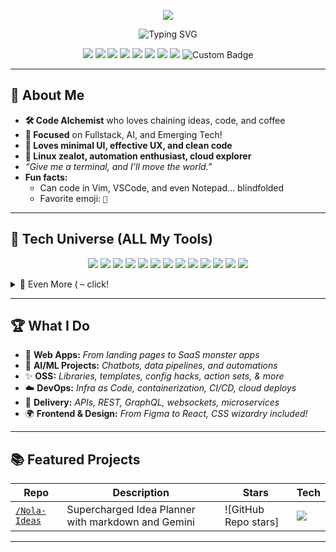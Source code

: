 <!-- Banner -->
<p align="center">
  <img src="https://capsule-render.vercel.app/api?type=waving&color=gradient&height=260&section=header&text=ez0000001000000's%20Amazing%20Repository&fontSize=48&fontAlignY=40&desc=Read%20Below%20for%20the%20ULTIMATE%20README!&descAlignY=65&descAlign=60" />
</p>

<!-- Animated Typing SVG -->
<p align="center">
  <img src="https://readme-typing-svg.herokuapp.com?font=Fira+Code&pause=1200&color=F7971E&width=900&lines=Hi%2C+I%E2%80%99m+ez0000001000000+-+galactic+coder!;Welcome+to+my+interdimensional+GitHub!;Open+Source+Believer+%7C+Fullstack+Nerd+%7C+Cloud+Fan;Prepare+for+a+README+like+no+other.;Contact%3F+My+links+%2B+repos+below!+%F0%9F%9A%80"
  alt="Typing SVG" />
</p>

<!-- Extra Shields: Social + Fun -->
<p align="center">
  <img src="https://img.shields.io/github/followers/ez0000001000000?label=Followers&style=social" />
  <img src="https://img.shields.io/github/stars/ez0000001000000?style=social" />
  <img src="https://img.shields.io/github/repo-size/ez0000001000000/ez0000001000000" />
  <img src="https://img.shields.io/twitter/follow/ez0000001000000?style=social" />
  <img src="https://img.shields.io/badge/Code%20with%20❤️-Absolutely!-brightgreen" />
  <img src="https://img.shields.io/badge/Focus-Deep-blue" />
  <img src="https://img.shields.io/badge/Code%20reviews-Welcome-orange" />
  <img src="https://img.shields.io/badge/AI-Powered-ff69b4" />
  <img src="https://img.shields.io/endpoint?url=https://gist.githubusercontent.com/ez0000001000000/test.json&style=flat-square" alt="Custom Badge" />
</p>

---

## 🌌 About Me

- **🛠️ Code Alchemist** who loves chaining ideas, code, and coffee
- **🎯 Focused** on Fullstack, AI, and Emerging Tech!
- **🎨 Loves minimal UI, effective UX, and clean code**
- **🐧 Linux zealot, automation enthusiast, cloud explorer**
- *“Give me a terminal, and I’ll move the world.”*
- **Fun facts:**  
  - Can code in Vim, VSCode, and even Notepad… blindfolded  
  - Favorite emoji: `🤖`

---

## 🚀 Tech Universe (ALL My Tools)

<p align="center">
<!-- Frontend: -->
<img src="https://skillicons.dev/icons?i=html,css,js,ts,sass,less,stylus,tailwind,bootstrap,materialui,react,redux,nextjs,vue,nuxtjs,svelte,solidjs,astro,angular,ember,preact,webpack,vite,parcel,storybook" />
<!-- Backend: -->
<img src="https://skillicons.dev/icons?i=nodejs,express,nestjs,fastify,php,laravel,symfony,python,django,flask,fastapi,java,spring,scala,go,rust,ruby,rails,deno,bun,babel,elixir,kotlin,cs,net" />
<!-- Mobile & Desktop: -->
<img src="https://skillicons.dev/icons?i=android,swift,flutter,dart,objectivec,electron,cordova,unity,unreal,qt" />
<!-- Databases: -->
<img src="https://skillicons.dev/icons?i=mysql,postgres,mongodb,redis,supabase,prisma,sqlite,oracle,realm,firebase" />
<!-- DevOps/CICD: -->
<img src="https://skillicons.dev/icons?i=docker,kubernetes,jenkins,githubactions,azure,aws,gcp,cloudflare,pulumi,ansible,terraform,nginx,heroku,vercel,netlify,openshift" />
<!-- AI/Data/ML: -->
<img src="https://skillicons.dev/icons?i=pytorch,tensorflow,keras,opencv,scikitlearn,matlab,octave,selenium" />
<!-- Tools: -->
<img src="https://skillicons.dev/icons?i=git,github,gitlab,bitbucket,sourcegraph,postman,vscode,emacs,vim,idea" />
<!-- Scripting/Ops: -->
<img src="https://skillicons.dev/icons?i=bash,powershell,perl,r,awk,sed,lua,make" />
<!-- Blockchain & Cloud: -->
<img src="https://skillicons.dev/icons?i=solidity,hardhat,truffle,web3" />
<!-- Markup/testing: -->
<img src="https://skillicons.dev/icons?i=graphql,jest,mocha,jupyter,markdown,latex,replit" />
<!-- Design: -->
<img src="https://skillicons.dev/icons?i=figma,xd,photoshop,blender" />
<!-- IoT: -->
<img src="https://skillicons.dev/icons?i=raspberrypi,arduino" />
<!-- Extra: -->
<img src="https://skillicons.dev/icons?i=clojure,ocaml,haskell,fortran,scheme,coffeescript" />
</p>

<details>
<summary>🔎 Even More ( – click!</summary>
  <p align="center">
    <!-- More niche/legacy/fun icons, split for length -->
    <img src="https://skillicons.dev/icons?i=mysql2,yarn,pnpm,redux,remix,remotion,astro,babel,eslint,prettier,pug,haml,handlebars,d3,chartjs,c,cpp,matlab,stata,stata,stata,stata,stata,stata" />
    <img src="https://skillicons.dev/icons?i=nginx,bash,bats,bat,openstack,openapi,rstudio,pytest,robotframework,terraform,qiskit,graphql,apollo,lambda,cloudformation,serverless" />
    <img src="https://skillicons.dev/icons?i=julia,fsharp,elixir,nim,lisp,lua,assembly,verilog,vhdl,prolog" />
  </p>
</details>

---

## 🏆 What I Do

- 🌠 **Web Apps:** *From landing pages to SaaS monster apps*
- 🤖 **AI/ML Projects:** *Chatbots, data pipelines, and automations*
- ✨ **OSS:** *Libraries, templates, config hacks, action sets, & more*
- ☁️ **DevOps:** *Infra as Code, containerization, CI/CD, cloud deploys*
- 🚚 **Delivery:** *APIs, REST, GraphQL, websockets, microservices*
- 🌍 **Frontend & Design:** *From Figma to React, CSS wizardry included!*
  
---

## 📚 Featured Projects

| Repo      | Description | Stars | Tech |
|-----------|-------------|-------|------|
| [`/Nola-Ideas`](https://github.com/ez0000001000000/Nola-Ideas) | Supercharged Idea Planner with markdown and Gemini | ![GitHub Repo stars] | ![](https://skillicons.dev/icons?i=nextjs,react,ts,tailwind,docker,prisma,postgres,neon,) |

---


